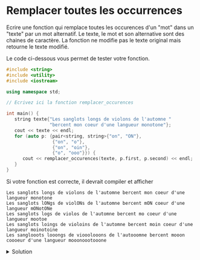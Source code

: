# Remplacer toutes les occurrences
Ecrire une fonction qui remplace toutes les occurences d'un "mot" dans un "texte" par un mot alternatif. Le texte, le mot et son alternative sont des chaines de caractère. La fonction ne modifie pas le texte original mais retourne le texte modifié.  

Le code ci-dessous vous permet de tester votre fonction. 

~~~cpp
#include <string>
#include <utility>
#include <iostream>

using namespace std;

// Ecrivez ici la fonction remplacer_occurences

int main() {
   string texte{"Les sanglots longs de violons de l'automne "
                "bercent mon coeur d'une langueur monotone"};
   cout << texte << endl;
   for (auto p: {pair<string, string>{"on", "ON"},
                 {"on", "o"},
                 {"on", "oin"},
                 {"o", "ooo"}}) {
      cout << remplacer_occurences(texte, p.first, p.second) << endl;
   }
}
~~~

Si votre fonction est correcte, il devrait compiler et afficher 

~~~
Les sanglots longs de violons de l'automne bercent mon coeur d'une langueur monotone
Les sanglots lONgs de violONs de l'automne bercent mON coeur d'une langueur mONotONe
Les sanglots logs de violos de l'automne bercent mo coeur d'une langueur mootoe
Les sanglots loings de violoins de l'automne bercent moin coeur d'une langueur moinotoine
Les sanglooots looongs de viooolooons de l'autooomne bercent mooon coooeur d'une langueur mooonoootooone
~~~


<details>
<summary>Solution</summary>

Une première approche utiliser `string::find` pour trouver les mots à
remplacer et `string::replace` pour les remplacer.

Le paramètre `texte` est passé par valeur parce que l'on a besoin  
d'une copie du texte. Les paramètres `mot` et `alt` sont passés
comme `string_view` comme ils ne sont accédés qu'en lecture.

~~~cpp
string remplacer_occurences(string texte, string_view mot, string_view alt) {
   if(mot.empty()) 
      return texte;
   
   size_t pos = 0;
   while( true ) {
      pos = texte.find(mot, pos);
      if(pos == string::npos) {
         break;
      }
      texte.replace(pos, mot.size(), alt); 
      pos += alt.size(); // pos est positionné après le mot inséré
   }
   return texte;
}
~~~

L'approche ci-dessus est inefficace quand la taille du mot à remplacer et celle
du mot qui le remplace sont différentes. Chaque `replace` déplace la fin de
la chaine de caractère de la différence de longueur entre `mot` et `alt`.

Une approche plus efficace consiste à partir d'une `string` vide et
de la remplir petit à petit avec la partie du `texte` qui n'est pas
`mot` et avec `alt` à la place des `mot`s.

Ici, le paramètre `texte` et passé en `string_view` puisqu'il est
juste accédé en lecture. `texte.substr(pos, nxt - pos)` retourne lui
aussi une `string_view`, et il n'y a donc aucune copie effectuée en
dehors des écritures dans la chaine résultat.

~~~cpp
string remplacer_occurences(string_view texte, string_view mot, string_view alt) {
   if(mot.empty())
      return string(texte);

   string r;
   size_t pos = 0;
   while( true ) {
      size_t nxt = texte.find(mot, pos);
      r += texte.substr(pos, nxt - pos); // tout le texte avant le mot
      if(nxt == string::npos) {
         break;
      }
      r += alt; // le texte qui remplace le mot
      pos = nxt + mot.size(); // avancer après le mot trouvé
   }
   return r;
}
~~~

</details>